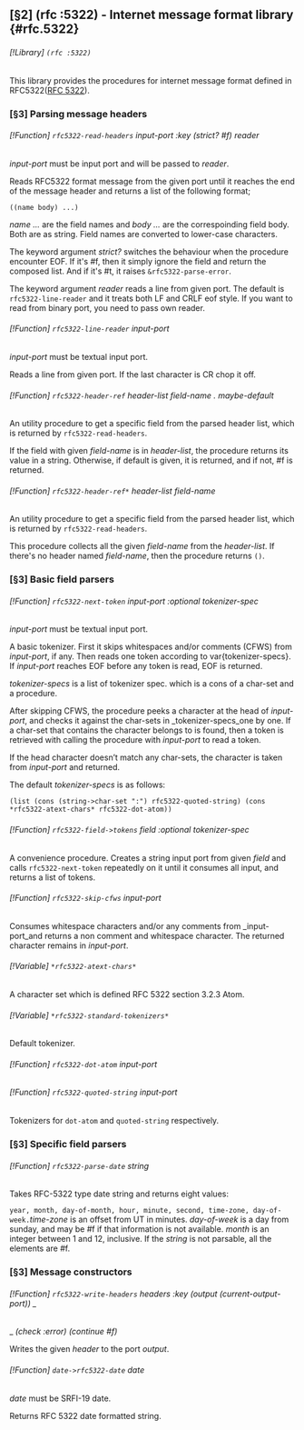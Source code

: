 [§2] (rfc :5322) - Internet message format library {#rfc.5322}
-------------

###### [!Library] `(rfc :5322)` 

This library provides the procedures for internet message format defined
in RFC5322([RFC 5322](http://tools.ietf.org/html/rfc5322)).


### [§3] Parsing message headers

###### [!Function] `rfc5322-read-headers`  _input-port_ _:key_ _(strict?_ _#f)_ _reader_

_input-port_ must be input port and will be passed to _reader_.

Reads RFC5322 format message from the given port until it reaches the end of the
message header and returns a list of the following format;

``((name body) ...)``

_name ..._ are the field names and _body ..._ are the
correspoinding field body. Both are as string. Field names are converted to
lower-case characters.

The keyword argument _strict?_ switches the behaviour when the procedure
encounter EOF. If it's #f, then it simply ignore the field and return the
composed list. And if it's #t, it raises `&rfc5322-parse-error`.

The keyword argument _reader_ reads a line from given port. The default
is `rfc5322-line-reader` and it treats both LF and CRLF eof style. If you
want to read from binary port, you need to pass own reader.


###### [!Function] `rfc5322-line-reader`  _input-port_

_input-port_ must be textual input port.

Reads a line from given port. If the last character is CR chop it off.


###### [!Function] `rfc5322-header-ref`  _header-list_ _field-name_ _._ _maybe-default_

An utility procedure to get a specific field from the parsed header list,
which is returned by `rfc5322-read-headers`.

If the field with given _field-name_ is in _header-list_, the
procedure returns its value in a string.  Otherwise, if default is
given, it is returned, and if not, #f is returned.


###### [!Function] `rfc5322-header-ref*`  _header-list_ _field-name_

An utility procedure to get a specific field from the parsed header list,
which is returned by `rfc5322-read-headers`.

This procedure collects all the given _field-name_ from the
_header-list_. If there's no header named _field-name_, then the
procedure returns `()`.


### [§3] Basic field parsers

###### [!Function] `rfc5322-next-token`  _input-port_ _:optional_ _tokenizer-spec_

_input-port_ must be textual input port.

A basic tokenizer. First it skips whitespaces and/or comments (CFWS) from 
_input-port_, if any. Then reads one token according to 
var{tokenizer-specs}. If _input-port_ reaches EOF before any token is read,
EOF is returned.

_tokenizer-specs_ is a list of tokenizer spec. which is a cons of a char-set
and a procedure.

After skipping CFWS, the procedure peeks a character at the head of
_input-port_, and checks it against the char-sets in _tokenizer-specs_one by one. If a char-set that contains the character belongs to is found, then
a token is retrieved with calling the procedure with _input-port_ to read a
token.

If the head character doesn’t match any char-sets, the character is taken from
_input-port_ and returned.

The default _tokenizer-specs_ is as follows:
 	
``(list (cons (string->char-set ":") rfc5322-quoted-string)
      (cons *rfc5322-atext-chars* rfc5322-dot-atom))
``



###### [!Function] `rfc5322-field->tokens`  _field_ _:optional_ _tokenizer-spec_

A convenience procedure. Creates a string input port from given
_field_ and calls `rfc5322-next-token` repeatedly on it until it
consumes all input, and returns a list of tokens.


###### [!Function] `rfc5322-skip-cfws`  _input-port_

Consumes whitespace characters and/or any comments from _input-port_and returns a non comment and whitespace character. The returned character
remains in _input-port_.


###### [!Variable] `*rfc5322-atext-chars*` 

A character set which is defined RFC 5322 section 3.2.3 Atom.

###### [!Variable] `*rfc5322-standard-tokenizers*` 

Default tokenizer.

###### [!Function] `rfc5322-dot-atom`  _input-port_
###### [!Function] `rfc5322-quoted-string`  _input-port_

Tokenizers for `dot-atom` and `quoted-string` respectively.

### [§3] Specific field parsers

###### [!Function] `rfc5322-parse-date`  _string_

Takes RFC-5322 type date string and returns eight values:

`year, month, day-of-month, hour, minute, second, time-zone, day-of-week.`_time-zone_ is an offset from UT in minutes. _day-of-week_ is a day from
sunday, and may be #f if that information is not available. _month_ is an
integer between 1 and 12, inclusive. If the _string_ is not parsable, all
the elements are #f. 


### [§3] Message constructors

###### [!Function] `rfc5322-write-headers`  _headers_ _:key_ _(output_ _(current-output-port))_ _
_ _(check_ _:error)_ _(continue_ _#f)_

Writes the given _header_ to the port _output_.


###### [!Function] `date->rfc5322-date`  _date_

_date_ must be SRFI-19 date.

Returns RFC 5322 date formatted string.


